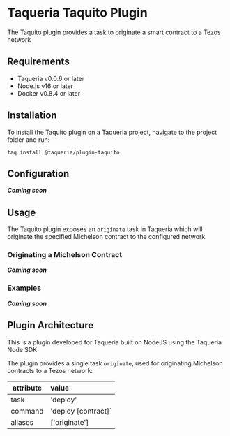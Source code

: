# Taqueria Taquito Plugin

The Taquito plugin provides a task to originate a smart contract to a Tezos network

## Requirements

- Taqueria v0.0.6 or later
- Node.js v16 or later
- Docker v0.8.4 or later

## Installation

To install the Taquito plugin on a Taqueria project, navigate to the project folder and run:
```shell
taq install @taqueria/plugin-taquito
```

## Configuration

***Coming soon***

## Usage

The Taquito plugin exposes an `originate` task in Taqueria which will originate the specified Michelson contract to the configured network

### Originating a Michelson Contract

***Coming soon***

### Examples

***Coming soon***

## Plugin Architecture

This is a plugin developed for Taqueria built on NodeJS using the Taqueria Node SDK

The plugin provides a single task `originate`, used for originating Michelson contracts to a Tezos network:

|  attribute |  value                   | 
|------------|:-------------------------|
|  task      | 'deploy'                 | 
|  command   | 'deploy [contract]`      | 
|  aliases   | ['originate']            |  
